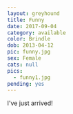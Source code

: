```yaml
---
layout: greyhound
title: Funny
date: 2017-09-04
category: available
color: Brindle
dob: 2013-04-12
pic: funny.jpg
sex: Female
cats: null
pics:
  - funny1.jpg
pending: yes
---
```


I've just arrived!
